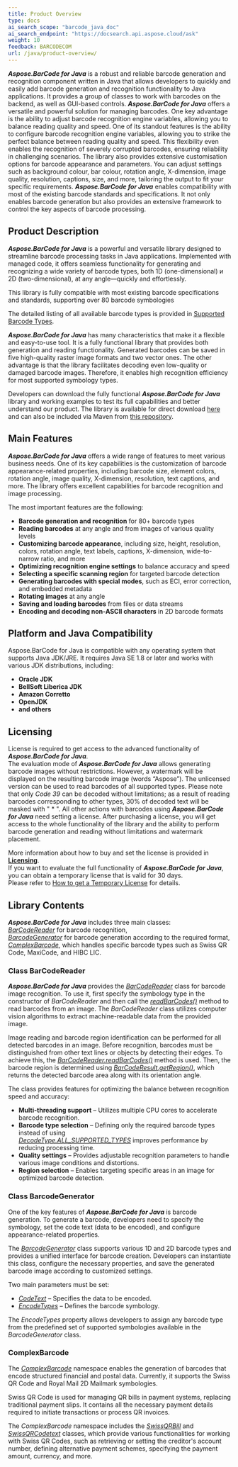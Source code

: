 ```yaml
---
title: Product Overview
type: docs
ai_search_scope: "barcode_java_doc"
ai_search_endpoint: "https://docsearch.api.aspose.cloud/ask"
weight: 10
feedback: BARCODECOM
url: /java/product-overview/
---
```


***Aspose.BarCode for Java*** is a robust and reliable barcode generation and recognition component written in Java that
allows developers to quickly and easily add barcode generation and recognition functionality to Java applications. It
provides a group of classes to work with barcodes on the backend, as well as GUI-based controls.
***Aspose.BarCode for Java*** offers a versatile and powerful solution for managing barcodes. One key advantage is the
ability to adjust barcode recognition engine variables, allowing you to balance reading quality and speed. One of its
standout features is the ability to configure barcode recognition engine variables, allowing you to strike the perfect
balance between reading quality and speed. This flexibility even enables the recognition of severely corrupted barcodes,
ensuring reliability in challenging scenarios. The library also provides extensive customisation options for barcode
appearance and parameters. You can adjust settings such as background colour, bar colour, rotation angle, X-dimension,
image quality, resolution, captions, size, and more, tailoring the output to fit your specific requirements.
***Aspose.BarCode for Java*** enables compatibility with most of the existing barcode standards and specifications. It
not only enables barcode generation but also provides an extensive framework to control the key aspects of barcode
processing.

## **Product Description**

***Aspose.BarCode for Java*** is a powerful and versatile library designed to streamline barcode processing tasks
in Java applications. Implemented with managed code, it offers seamless functionality for generating and recognizing
a wide variety of barcode types, both 1D (one-dimensional) и 2D (two-dimensional), at any angle—quickly and effortlessly.

This library is fully compatible with most existing barcode specifications and standards, supporting over
80 barcode symbologies

The detailed listing of all available barcode types is provided
in <a href="/barcode/java/barcode-types/" target="_blank">Supported Barcode Types</a>.

***Aspose.BarCode for Java*** has many characteristics that make it a flexible and easy-to-use tool.
It is a fully functional library that provides both generation and reading functionality.
Generated barcodes can be saved in five high-quality raster image formats and two vector ones.
The other advantage is that the library facilitates decoding even low-quality or damaged barcode images.
Therefore, it enables high recognition efficiency for most supported symbology types.

Developers can download the fully functional ***Aspose.BarCode for Java*** library and working examples to test its full
capabilities and better understand our product.
The library is available for direct download <a href="https://releases.aspose.com/barcode/java/" target="_blank">here</a> 
and can also be included via Maven from <a href="https://releases.aspose.com/java/repo/com/aspose/aspose-barcode/" target="_blank">this repository</a>.

## **Main Features**

***Aspose.BarCode for Java*** offers a wide range of features to meet various business needs. 
One of its key capabilities is the customization of barcode appearance-related properties, including barcode size, element colors,
rotation angle, image quality, X-dimension, resolution, text captions, and more.
The library offers excellent capabilities for barcode recognition and image processing.

The most important features are the following:
- **Barcode generation and recognition** for 80+ barcode types
- **Reading barcodes** at any angle and from images of various quality levels
- **Customizing barcode appearance**, including size, height, resolution, colors, rotation angle, text labels, captions,
  X-dimension, wide-to-narrow ratio, and more
- **Optimizing recognition engine settings** to balance accuracy and speed
- **Selecting a specific scanning region** for targeted barcode detection
- **Generating barcodes with special modes**, such as ECI, error correction, and embedded metadata
- **Rotating images** at any angle
- **Saving and loading barcodes** from files or data streams
- **Encoding and decoding non-ASCII characters** in 2D barcode formats

## **Platform and Java Compatibility**

Aspose.BarCode for Java is compatible with any operating system that supports Java JDK/JRE. 
It requires Java SE 1.8 or later and works with various JDK distributions, including:

- **Oracle JDK**
- **BellSoft Liberica JDK**
- **Amazon Corretto**
- **OpenJDK**
- **and others**

## **Licensing**

License is required to get access to the advanced functionality of ***Aspose.BarCode for Java***.  
The evaluation mode of ***Aspose.BarCode for Java*** allows generating barcode images without restrictions. However, a
watermark will be displayed on the resulting barcode image (words “Aspose”). The unlicensed version can be used to read
barcodes of all supported types. Please note that only *Code 39* can be decoded without limitations; as a result of
reading barcodes corresponding to other types, 30% of decoded text will be masked with " * ". All other actions with
barcodes using ***Aspose.BarCode for Java*** need setting a license. After purchasing a license, you will get access to
the whole functionality of the library and the ability to perform barcode generation and reading without limitations and
watermark placement.

More information about how to buy and set the license is provided
in <a href="/barcode/java/licensing/" target="_blank"><strong>Licensing</strong></a>.  
If you want to evaluate the full functionality of ***Aspose.BarCode for Java***, you can obtain a temporary license that
is valid for 30 days.  
Please refer to <a href="https://purchase.aspose.com/temporary-license" target="_blank">How to get a Temporary
License</a> for details.

## **Library Contents**

***Aspose.BarCode for Java*** includes three main classes:  
<a href="https://reference.aspose.com/barcode/java/com.aspose.barcode.barcoderecognition/BarCodeReader" target="_blank"><em>
BarCodeReader</em></a> for barcode recognition,  
<a href="https://reference.aspose.com/barcode/java/com.aspose.barcode.generation/BarcodeGenerator" target="_blank"><em>
BarcodeGenerator</em></a> for barcode generation according to the required format,
<a href="https://reference.aspose.com/barcode/java/com.aspose.barcode.complexbarcode" target="_blank"><em>  
ComplexBarcode</em></a>, which handles specific barcode types such as Swiss QR Code, MaxiCode, and HIBC LIC.

### **Class BarCodeReader**

***Aspose.BarCode for Java*** provides
the <a href="https://reference.aspose.com/barcode/java/com.aspose.barcode.barcoderecognition/BarCodeReader" target="_blank"><em>
BarCodeReader</em></a> class for barcode image recognition. To use it, first specify the symbology type in the constructor of <em>
BarCodeReader</em> and then call
the <a href="https://reference.aspose.com/barcode/java/com.aspose.barcode.barcoderecognition/BarCodeReader#readBarCodes--" target="_blank"><em>
readBarCodes()</em></a> method to read barcodes from an image. The <em>BarCodeReader</em> class utilizes computer vision algorithms to
extract machine-readable data from the provided image.

Image reading and barcode region identification can be performed for all detected barcodes in an image. 
Before recognition, barcodes must be distinguished from other text lines or objects by detecting their edges.
To achieve this, the <a href="https://reference.aspose.com/barcode/java/com.aspose.barcode.barcoderecognition/BarCodeReader#readBarCodes--" target="_blank"><em>
BarCodeReader.readBarCodes()</em></a> method is used. 
Then, the barcode region is determined
using <a href="https://reference.aspose.com/barcode/java/com.aspose.barcode.barcoderecognition/BarCodeResult#getRegion--" target="_blank"><em>
BarCodeResult.getRegion()</em></a>, which returns the detected barcode area along with its orientation angle.

The class provides features for optimizing the balance between recognition speed and accuracy:

- **Multi-threading support** – Utilizes multiple CPU cores to accelerate barcode recognition.
- **Barcode type selection** – Defining only the required barcode types instead of using  
  <a href="https://reference.aspose.com/barcode/java/com.aspose.barcode.barcoderecognition/decodetype/#ALL-SUPPORTED-TYPES" target="_blank"><em>DecodeType.ALL_SUPPORTED_TYPES</em></a> 
  improves performance by reducing processing time.
- **Quality settings** – Provides adjustable recognition parameters to handle various image conditions and distortions.
- **Region selection** – Enables targeting specific areas in an image for optimized barcode detection.


### **Class BarcodeGenerator**

One of the key features of ***Aspose.BarCode for Java*** is barcode generation. 
To generate a barcode, developers need to specify the symbology, set the code text (data to be encoded), 
and configure appearance-related properties.

The <a href="https://reference.aspose.com/barcode/java/com.aspose.barcode.generation/BarcodeGenerator" target="_blank"><em>
BarcodeGenerator</em></a> class supports various 1D and 2D barcode types and provides a unified interface for
barcode creation. Developers can instantiate this class, configure the necessary properties, and save the generated barcode image
according to customized settings.

Two main parameters must be set:
- <a href="https://reference.aspose.com/barcode/java/com.aspose.barcode.generation/BarcodeGenerator#setCodeText-java.lang.String-" target="_blank"><em>
  CodeText</em></a> – Specifies the data to be encoded.
- <a href="https://reference.aspose.com/barcode/java/com.aspose.barcode.generation/EncodeTypes" target="_blank"><em>
  EncodeTypes</em></a> – Defines the barcode symbology.

The <em>EncodeTypes</em> property allows developers to assign any barcode type from the predefined set of supported symbologies
available in the <em>BarcodeGenerator</em> class.

### **ComplexBarcode**
The <a href="https://reference.aspose.com/barcode/java/com.aspose.barcode.complexbarcode" target="_blank"><em>ComplexBarcode</em></a> 
namespace enables the generation of barcodes that encode structured financial and postal data. 
Currently, it supports the Swiss QR Code and Royal Mail 2D Mailmark symbologies.

Swiss QR Code is used for managing QR bills in payment systems, replacing traditional payment slips. It contains all the necessary
payment details required to initiate transactions or process QR invoices.

The <em>ComplexBarcode</em> namespace includes the 
<a href="https://reference.aspose.com/barcode/java/com.aspose.barcode.complexbarcode/SwissQRBill" target="_blank"><em> 
SwissQRBill</em></a> and <a href="https://reference.aspose.com/barcode/java/com.aspose.barcode.complexbarcode/SwissQRCodetext" 
target="_blank"><em>SwissQRCodetext</em></a> classes, which provide various functionalities for working with Swiss QR Codes, such 
as retrieving or setting the creditor's account
number, defining alternative payment schemes, specifying the payment amount, currency, and more.


